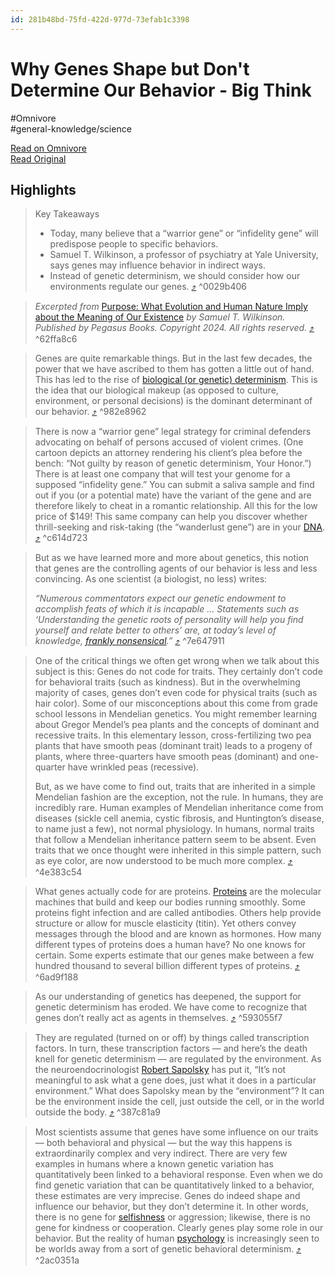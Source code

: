 ```yaml
---
id: 281b48bd-75fd-422d-977d-73efab1c3398
---
```


# Why Genes Shape but Don't Determine Our Behavior - Big Think
#Omnivore  
#general-knowledge/science

[Read on Omnivore](https://omnivore.app/me/why-genes-shape-but-don-t-determine-our-behavior-big-think-18e2773d3a8)  
[Read Original](https://bigthink.com/neuropsych/why-genes-shape-our-behavior-but-dont-determine-it/)

## Highlights

> Key Takeaways
> 
> * Today, many believe that a “warrior gene” or “infidelity gene” will predispose people to specific behaviors.
> * Samuel T. Wilkinson, a professor of psychiatry at Yale University, says genes may influence behavior in indirect ways.
> * Instead of genetic determinism, we should consider how our environments regulate our genes. [⤴️](https://omnivore.app/me/why-genes-shape-but-don-t-determine-our-behavior-big-think-18e2773d3a8#0029b406-ca0b-4e28-801e-d5ed59f16dd5) ^0029b406

> _Excerpted from_ [Purpose: What Evolution and Human Nature Imply about the Meaning of Our Existence](https://www.simonandschuster.com/books/Purpose/Samuel-T-Wilkinson/9781639365173) _by Samuel T. Wilkinson. Published by Pegasus Books. Copyright 2024\. All rights reserved._ [⤴️](https://omnivore.app/me/why-genes-shape-but-don-t-determine-our-behavior-big-think-18e2773d3a8#62ffa8c6-f347-40e2-9e27-31a90dc46fc4) ^62ffa8c6

> Genes are quite remarkable things. But in the last few decades, the power that we have ascribed to them has gotten a little out of hand. This has led to the rise of [biological (or genetic) determinism](https://bigthink.com/the-well/nature-versus-nurture/). This is the idea that our biological makeup (as opposed to culture, environment, or personal decisions) is the dominant determinant of our behavior. [⤴️](https://omnivore.app/me/why-genes-shape-but-don-t-determine-our-behavior-big-think-18e2773d3a8#982e8962-a481-43c4-abb7-86a8bfc4989d) ^982e8962

> There is now a “warrior gene” legal strategy for criminal defenders advocating on behalf of persons accused of violent crimes. (One cartoon depicts an attorney rendering his client’s plea before the bench: “Not guilty by reason of genetic determinism, Your Honor.”) There is at least one company that will test your genome for a supposed “infidelity gene.” You can submit a saliva sample and find out if you (or a potential mate) have the variant of the gene and are therefore likely to cheat in a romantic relationship. All this for the low price of $149! This same company can help you discover whether thrill-seeking and risk-taking (the “wanderlust gene”) are in your [DNA](https://bigthink.com/health/dna-replication/). [⤴️](https://omnivore.app/me/why-genes-shape-but-don-t-determine-our-behavior-big-think-18e2773d3a8#c614d723-070e-48e7-9b14-7c17fe024e27) ^c614d723

> But as we have learned more and more about genetics, this notion that genes are the controlling agents of our behavior is less and less convincing. As one scientist (a biologist, no less) writes: 
> 
> _“Numerous commentators expect our genetic endowment to accomplish feats of which it is incapable … Statements such as ‘Understanding the genetic roots of personality will help you find yourself and relate better to others’ are, at today’s level of knowledge, [frankly nonsensical](https://bigthink.com/life/ancestry-test-genetic-astrology/).”_ [⤴️](https://omnivore.app/me/why-genes-shape-but-don-t-determine-our-behavior-big-think-18e2773d3a8#7e647911-9bce-41f9-adb0-2d2c9e83f1c4) ^7e647911

> One of the critical things we often get wrong when we talk about this subject is this: Genes do not code for traits. They certainly don’t code for behavioral traits (such as kindness). But in the overwhelming majority of cases, genes don’t even code for physical traits (such as hair color). Some of our misconceptions about this come from grade school lessons in Mendelian genetics. You might remember learning about Gregor Mendel’s pea plants and the concepts of dominant and recessive traits. In this elementary lesson, cross-fertilizing two pea plants that have smooth peas (dominant trait) leads to a progeny of plants, where three-quarters have smooth peas (dominant) and one-quarter have wrinkled peas (recessive). 
> 
> But, as we have come to find out, traits that are inherited in a simple Mendelian fashion are the exception, not the rule. In humans, they are incredibly rare. Human examples of Mendelian inheritance come from diseases (sickle cell anemia, cystic fibrosis, and Huntington’s disease, to name just a few), not normal physiology. In humans, normal traits that follow a Mendelian inheritance pattern seem to be absent. Even traits that we once thought were inherited in this simple pattern, such as eye color, are now understood to be much more complex. [⤴️](https://omnivore.app/me/why-genes-shape-but-don-t-determine-our-behavior-big-think-18e2773d3a8#4e383c54-7003-4997-8222-5ee543322133) ^4e383c54

> What genes actually code for are proteins. [Proteins](https://bigthink.com/health/how-generative-ai-language-models-are-unlocking-the-secrets-of-dna/) are the molecular machines that build and keep our bodies running smoothly. Some proteins fight infection and are called antibodies. Others help provide structure or allow for muscle elasticity (titin). Yet others convey messages through the blood and are known as hormones. How many different types of proteins does a human have? No one knows for certain. Some experts estimate that our genes make between a few hundred thousand to several billion different types of proteins. [⤴️](https://omnivore.app/me/why-genes-shape-but-don-t-determine-our-behavior-big-think-18e2773d3a8#6ad9f188-0861-4cac-b199-ba7de3946f2c) ^6ad9f188

> As our understanding of genetics has deepened, the support for genetic determinism has eroded. We have come to recognize that genes don’t really act as agents in themselves. [⤴️](https://omnivore.app/me/why-genes-shape-but-don-t-determine-our-behavior-big-think-18e2773d3a8#593055f7-23e0-4107-aeac-1be43af3f0cf) ^593055f7

> They are regulated (turned on or off) by things called transcription factors. In turn, these transcription factors — and here’s the death knell for genetic determinism — are regulated by the environment. As the neuroendocrinologist [Robert Sapolsky](https://bigthink.com/people/robert-sapolsky/) has put it, “It’s not meaningful to ask what a gene does, just what it does in a particular environment.” What does Sapolsky mean by the “environment”? It can be the environment inside the cell, just outside the cell, or in the world outside the body. [⤴️](https://omnivore.app/me/why-genes-shape-but-don-t-determine-our-behavior-big-think-18e2773d3a8#387c81a9-dffd-40b1-b902-078d8fdb5b0b) ^387c81a9

> Most scientists assume that genes have some influence on our traits — both behavioral and physical — but the way this happens is extraordinarily complex and very indirect. There are very few examples in humans where a known genetic variation has quantitatively been linked to a behavioral response. Even when we do find genetic variation that can be quantitatively linked to a behavior, these estimates are very imprecise. Genes do indeed shape and influence our behavior, but they don’t determine it. In other words, there is no gene for [selfishness](https://bigthink.com/neuropsych/people-choose-willful-ignorance/) or aggression; likewise, there is no gene for kindness or cooperation. Clearly genes play some role in our behavior. But the reality of human [psychology](https://bigthink.com/neuropsych/five-psychological-perspectives/) is increasingly seen to be worlds away from a sort of genetic behavioral determinism. [⤴️](https://omnivore.app/me/why-genes-shape-but-don-t-determine-our-behavior-big-think-18e2773d3a8#2ac0351a-31c1-4dc8-91cb-6a14eedaf97f) ^2ac0351a

